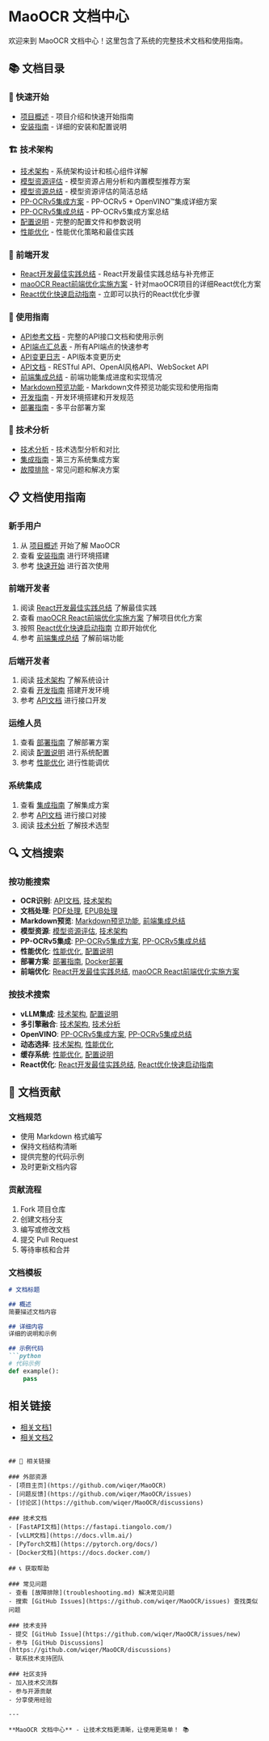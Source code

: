 # MaoOCR 文档中心

欢迎来到 MaoOCR 文档中心！这里包含了系统的完整技术文档和使用指南。

## 📚 文档目录

### 🚀 快速开始
- [项目概述](../README.md) - 项目介绍和快速开始指南
- [安装指南](installation.md) - 详细的安装和配置说明

### 🏗️ 技术架构
- [技术架构](technical-architecture.md) - 系统架构设计和核心组件详解
- [模型资源评估](MODEL_RESOURCE_EVALUATION.md) - 模型资源占用分析和内置模型推荐方案
- [模型资源总结](MODEL_RESOURCE_SUMMARY.md) - 模型资源评估的简洁总结
- [PP-OCRv5集成方案](PP_OCRV5_OPENVINO_INTEGRATION_PLAN.md) - PP-OCRv5 + OpenVINO™集成详细方案
- [PP-OCRv5集成总结](PP_OCRV5_OPENVINO_INTEGRATION_SUMMARY.md) - PP-OCRv5集成方案总结
- [配置说明](configuration.md) - 完整的配置文件和参数说明
- [性能优化](performance-optimization.md) - 性能优化策略和最佳实践

### 🎨 前端开发
- [React开发最佳实践总结](React_Development_Best_Practices_Summary.md) - React开发最佳实践总结与补充修正
- [maoOCR React前端优化实施方案](maoOCR_React_Optimization_Plan.md) - 针对maoOCR项目的详细React优化方案
- [React优化快速启动指南](React_Quick_Start_Guide.md) - 立即可以执行的React优化步骤

### 📖 使用指南
- [API参考文档](API_REFERENCE.md) - 完整的API接口文档和使用示例
- [API端点汇总表](API_ENDPOINTS_SUMMARY.md) - 所有API端点的快速参考
- [API变更日志](API_CHANGELOG.md) - API版本变更历史
- [API文档](api/) - RESTful API、OpenAI风格API、WebSocket API
- [前端集成总结](FRONTEND_INTEGRATION_SUMMARY.md) - 前端功能集成进度和实现情况
- [Markdown预览功能](MARKDOWN_PREVIEW_FEATURE.md) - Markdown文件预览功能实现和使用指南
- [开发指南](development/) - 开发环境搭建和开发规范
- [部署指南](deployment/) - 多平台部署方案

### 🔧 技术分析
- [技术分析](technical-analysis/) - 技术选型分析和对比
- [集成指南](integration/) - 第三方系统集成方案
- [故障排除](troubleshooting.md) - 常见问题和解决方案

## 📋 文档使用指南

### 新手用户
1. 从 [项目概述](../README.md) 开始了解 MaoOCR
2. 查看 [安装指南](installation.md) 进行环境搭建
3. 参考 [快速开始](../README.md#快速开始) 进行首次使用

### 前端开发者
1. 阅读 [React开发最佳实践总结](React_Development_Best_Practices_Summary.md) 了解最佳实践
2. 查看 [maoOCR React前端优化实施方案](maoOCR_React_Optimization_Plan.md) 了解项目优化方案
3. 按照 [React优化快速启动指南](React_Quick_Start_Guide.md) 立即开始优化
4. 参考 [前端集成总结](FRONTEND_INTEGRATION_SUMMARY.md) 了解前端功能

### 后端开发者
1. 阅读 [技术架构](technical-architecture.md) 了解系统设计
2. 查看 [开发指南](development/) 搭建开发环境
3. 参考 [API文档](api/) 进行接口开发

### 运维人员
1. 查看 [部署指南](deployment/) 了解部署方案
2. 阅读 [配置说明](configuration.md) 进行系统配置
3. 参考 [性能优化](performance-optimization.md) 进行性能调优

### 系统集成
1. 查看 [集成指南](integration/) 了解集成方案
2. 参考 [API文档](api/) 进行接口对接
3. 阅读 [技术分析](technical-analysis/) 了解技术选型

## 🔍 文档搜索

### 按功能搜索
- **OCR识别**: [API文档](api/), [技术架构](technical-architecture.md)
- **文档处理**: [PDF处理](../README.md#文档处理示例), [EPUB处理](../README.md#文档处理示例)
- **Markdown预览**: [Markdown预览功能](MARKDOWN_PREVIEW_FEATURE.md), [前端集成总结](FRONTEND_INTEGRATION_SUMMARY.md)
- **模型资源**: [模型资源评估](MODEL_RESOURCE_EVALUATION.md), [技术架构](technical-architecture.md)
- **PP-OCRv5集成**: [PP-OCRv5集成方案](PP_OCRV5_OPENVINO_INTEGRATION_PLAN.md), [PP-OCRv5集成总结](PP_OCRV5_OPENVINO_INTEGRATION_SUMMARY.md)
- **性能优化**: [性能优化](performance-optimization.md), [配置说明](configuration.md)
- **部署方案**: [部署指南](deployment/), [Docker部署](../README.md#docker部署)
- **前端优化**: [React开发最佳实践总结](React_Development_Best_Practices_Summary.md), [maoOCR React前端优化实施方案](maoOCR_React_Optimization_Plan.md)

### 按技术搜索
- **vLLM集成**: [技术架构](technical-architecture.md), [配置说明](configuration.md)
- **多引擎融合**: [技术架构](technical-architecture.md), [技术分析](technical-analysis/)
- **OpenVINO**: [PP-OCRv5集成方案](PP_OCRV5_OPENVINO_INTEGRATION_PLAN.md), [PP-OCRv5集成总结](PP_OCRV5_OPENVINO_INTEGRATION_SUMMARY.md)
- **动态选择**: [技术架构](technical-architecture.md), [性能优化](performance-optimization.md)
- **缓存系统**: [性能优化](performance-optimization.md), [配置说明](configuration.md)
- **React优化**: [React开发最佳实践总结](React_Development_Best_Practices_Summary.md), [React优化快速启动指南](React_Quick_Start_Guide.md)

## 📝 文档贡献

### 文档规范
- 使用 Markdown 格式编写
- 保持文档结构清晰
- 提供完整的代码示例
- 及时更新文档内容

### 贡献流程
1. Fork 项目仓库
2. 创建文档分支
3. 编写或修改文档
4. 提交 Pull Request
5. 等待审核和合并

### 文档模板
```markdown
# 文档标题

## 概述
简要描述文档内容

## 详细内容
详细的说明和示例

## 示例代码
```python
# 代码示例
def example():
    pass
```

## 相关链接
- [相关文档1](link1)
- [相关文档2](link2)
```

## 🔗 相关链接

### 外部资源
- [项目主页](https://github.com/wiqer/MaoOCR)
- [问题反馈](https://github.com/wiqer/MaoOCR/issues)
- [讨论区](https://github.com/wiqer/MaoOCR/discussions)

### 技术文档
- [FastAPI文档](https://fastapi.tiangolo.com/)
- [vLLM文档](https://docs.vllm.ai/)
- [PyTorch文档](https://pytorch.org/docs/)
- [Docker文档](https://docs.docker.com/)

## 📞 获取帮助

### 常见问题
- 查看 [故障排除](troubleshooting.md) 解决常见问题
- 搜索 [GitHub Issues](https://github.com/wiqer/MaoOCR/issues) 查找类似问题

### 技术支持
- 提交 [GitHub Issue](https://github.com/wiqer/MaoOCR/issues/new)
- 参与 [GitHub Discussions](https://github.com/wiqer/MaoOCR/discussions)
- 联系技术支持团队

### 社区支持
- 加入技术交流群
- 参与开源贡献
- 分享使用经验

---

**MaoOCR 文档中心** - 让技术文档更清晰，让使用更简单！ 📚 